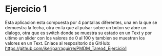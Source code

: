# Ejercicio 1
Esta aplicacion esta compuesta por 4 pantallas diferentes, una en la que se demuestra la fecha, otra en la que al pulsar sobre un boton se abre un dialogo, otra que es switch donde se muestra su estado en un Text y por ultimo un slider con los valores de 0 al 100 y tambien se muestran los valores en un Text.
Enlace al respositorio de GitHub: https://github.com/ikeriparraguirre/PMDM_Tarea4_Ejercicio1
